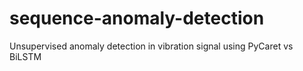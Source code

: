 # sequence-anomaly-detection
Unsupervised anomaly detection in vibration signal using PyCaret vs BiLSTM
